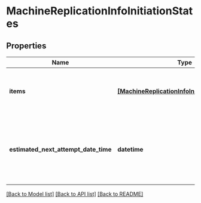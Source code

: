 # MachineReplicationInfoInitiationStates

## Properties
Name | Type | Description | Notes
------------ | ------------- | ------------- | -------------
**items** | [**[MachineReplicationInfoInitiationStatesItems]**](MachineReplicationInfoInitiationStatesItems.md) | A collection of replication initiation attempts in chronological order. | [optional] 
**estimated_next_attempt_date_time** | **datetime** | In case replication is not currently active - An estimate on when its initiation will next be attempted. | [optional] 

[[Back to Model list]](../README.md#documentation-for-models) [[Back to API list]](../README.md#documentation-for-api-endpoints) [[Back to README]](../README.md)


